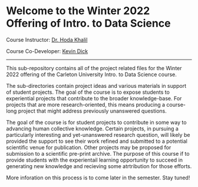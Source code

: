 # Welcome to the Winter 2022 Offering of Intro. to Data Science

Course Instructor: [Dr. Hoda Khalil](https://hakhalil.github.io/)

Course Co-Developer: [Kevin Dick](https://kevindick.ai/)

---

This sub-repository contains all of the project related files for the Winter 2022 offering of the Carleton University Intro. to Data Science course.

The sub-directories contain project ideas and various materials in support of student projects. The goal of the course is to expose students to experiential projects that contribute to the broader knowledge-base. For projects that are more research-oriented, this means producing a course-long project that might address previously unanswered questions. 

The goal of the course is for student projects to contribute in some way to advancing human collective knowledge. Certain projects, in pursuing a particularly interesting and yet-unanswered research question, will likely be provided the support to see their work refined and submitted to a potential scientific venue for publication. Other projects may be proposed for submission to a scientific pre-print archive. The purpose of this course if to provide students with the experientail learning opportunity to succeed in generating new knowledge and recieving some atrtribution for those efforts.

More inforation on this process is to come later in the semester. Stay tuned!
